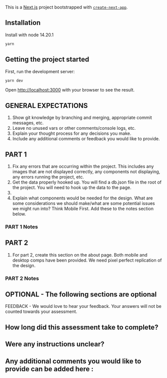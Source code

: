 This is a [Next.js](https://nextjs.org/) project bootstrapped with [`create-next-app`](https://github.com/vercel/next.js/tree/canary/packages/create-next-app).

## Installation

Install with node 14.20.1

```bash
yarn
```

## Getting the project started

First, run the development server:

```bash
yarn dev
```

Open [http://localhost:3000](http://localhost:3000) with your browser to see the result.

## GENERAL EXPECTATIONS

1. Show git knowledge by branching and merging, appropriate commit messages, etc.
2. Leave no unused vars or other comments/console logs, etc.
3. Explain your thought process for any decisions you make.
4. Include any additional comments or feedback you would like to provide.

## PART 1

1. Fix any errors that are occurring within the project. This includes any images that are not displayed correctly, any components not displaying, any errors running the project, etc.
2. Get the data properly hooked up. You will find a db.json file in the root of the project. You will need to hook up the data to the page.
3.
4. Explain what components would be needed for the design. What are some considerations we should make/what are some potential issues we might run into? Think Mobile First. Add these to the notes section below.

### PART 1 Notes

## PART 2

1. For part 2, create this section on the about page. Both mobile and desktop comps have been provided. We need pixel perfect replication of the design.

### PART 2 Notes

## OPTIONAL - The following sections are optional

FEEDBACK - We would love to hear your feedback. Your answers will not be counted towards your assessment.

## How long did this assessment take to complete?

## Were any instructions unclear?

## Any additional comments you would like to provide can be added here :
